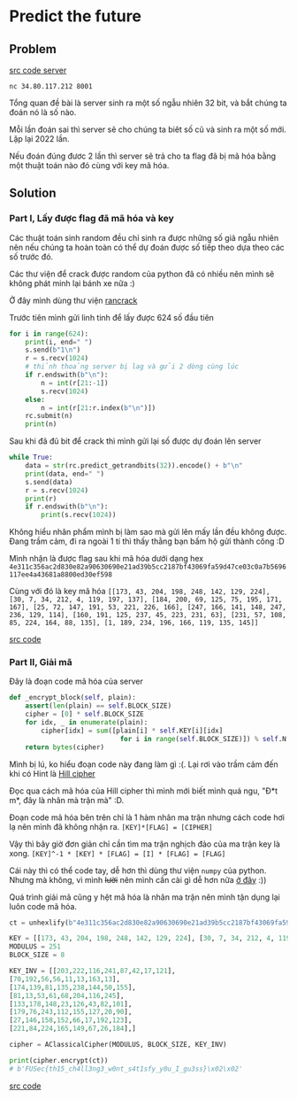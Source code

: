 # Predict the future

## Problem

[src code server](predict_the_future.py)

`nc 34.80.117.212 8001`

Tổng quan đề bài là server sinh ra một số ngẫu nhiên 32 bit, và bắt chúng ta đoán nó là số nào.

Mỗi lần đoán sai thì server sẽ cho chúng ta biêt số cũ và sinh ra một số mới. Lặp lại 2022 lần.

Nếu đoán đúng đươc 2 lần thì server sẽ trả cho ta flag đã bị mã hóa bằng một thuật toán nào đó cùng với key mã hóa.

## Solution

### Part I, Lấy được flag đã mã hóa và key

Các thuật toán sinh random đều chỉ sinh ra được những số giả ngẫu nhiên nên nếu chúng ta hoàn toàn có thể dự đoán được số tiếp theo dựa theo các số trước đó.

Các thư viện để crack được random của python đã có nhiều nên mình sẽ không phát minh lại bánh xe nữa :)

Ở đây mình dùng thư viện [rancrack](https://github.com/tna0y/Python-random-module-cracker)

Trước tiên mình gửi linh tinh để lấy được 624 số đầu tiên
```python
for i in range(624):
    print(i, end=" ")
    s.send(b"1\n")
    r = s.recv(1024)
    # thỉnh thoảng server bị lag và gửi 2 dòng cùng lúc
    if r.endswith(b"\n"):
        n = int(r[21:-1])
        s.recv(1024)
    else:
        n = int(r[21:r.index(b"\n")])
    rc.submit(n)
    print(n)
```

Sau khi đã đủ bit để crack thì mình gửi lại số được dự đoán lên server
```python
while True:
    data = str(rc.predict_getrandbits(32)).encode() + b"\n"
    print(data, end=" ")
    s.send(data)
    r = s.recv(1024)
    print(r)
    if r.endswith(b"\n"):
        print(s.recv(1024))
```

Không hiểu nhân phẩm mình bị làm sao mà gửi lên mấy lần đều không được. Đang trầm cảm, đi ra ngoài 1 tí thì thấy thằng bạn bấm hộ gửi thành công :D

Mình nhận là được flag sau khi mã hóa dưới dạng hex
`4e311c356ac2d830e82a90630690e21ad39b5cc2187bf43069fa59d47ce03c0a7b5696117ee4a43681a8800ed30ef598`

Cùng với đó là key mã hóa
`[[173, 43, 204, 198, 248, 142, 129, 224], [30, 7, 34, 212, 4, 119, 197, 137], [184, 200, 69, 125, 75, 195, 171, 167], [25, 72, 147, 191, 53, 221, 226, 166], [247, 166, 141, 148, 247, 236, 129, 114], [160, 191, 125, 237, 45, 223, 231, 63], [231, 57, 108, 85, 224, 164, 88, 135], [1, 189, 234, 196, 166, 119, 135, 145]]`

[src code](rc.py)

### Part II, Giải mã

Đây là đoạn code mã hóa của server
```python
def _encrypt_block(self, plain):
    assert(len(plain) == self.BLOCK_SIZE)
    cipher = [0] * self.BLOCK_SIZE
    for idx, _ in enumerate(plain):
        cipher[idx] = sum([plain[i] * self.KEY[i][idx]
                            for i in range(self.BLOCK_SIZE)]) % self.N
    return bytes(cipher)
```

Mình bị lú, ko hiểu đoạn code này đang làm gì :(. Lại rơi vào trầm cảm đến khi có Hint là [Hill cipher](https://en.wikipedia.org/wiki/Hill_cipher)

Đọc qua cách mã hóa của Hill cipher thì mình mới biết mình quá ngu, "Đ\*t m\*, đây là nhân mà trận mà" :D.

Đoạn code mã hóa bên trên chỉ là 1 hàm nhân ma trận nhưng cách code hơi lạ nên mình đã không nhận ra.
`[KEY]*[FLAG] = [CIPHER]`

Vậy thì bây giờ đơn giản chỉ cần tìm ma trận nghịch đảo của ma trận key là xong.
`[KEY]^-1 * [KEY] * [FLAG] = [I] * [FLAG] = [FLAG]`

Cái này thì có thể code tay, dễ hơn thì dùng thư viện `numpy` của python. Nhưng mà không, vì mình ~~lười~~ nên mình cần cài gì dễ hơn nữa [ở đây](https://planetcalc.com/3324/) :))

Quá trình giải mã cũng y hệt mã hóa là nhân ma trận nên mình tận dụng lại luôn code mã hóa.
```python
ct = unhexlify(b"4e311c356ac2d830e82a90630690e21ad39b5cc2187bf43069fa59d47ce03c0a7b5696117ee4a43681a8800ed30ef598")

KEY = [[173, 43, 204, 198, 248, 142, 129, 224], [30, 7, 34, 212, 4, 119, 197, 137], [184, 200, 69, 125, 75, 195, 171, 167], [25, 72, 147, 191, 53, 221, 226, 166], [247, 166, 141, 148, 247, 236, 129, 114], [160, 191, 125, 237, 45, 223, 231, 63], [231, 57, 108, 85, 224, 164, 88, 135], [1, 189, 234, 196, 166, 119, 135, 145]]
MODULUS = 251
BLOCK_SIZE = 8

KEY_INV = [[203,222,116,241,87,42,17,121],
[70,192,56,56,11,13,163,13],
[174,139,81,135,238,144,50,155],
[81,13,53,61,68,204,116,245],
[133,178,148,23,126,43,82,101],
[179,76,243,112,155,127,20,90],
[27,146,158,152,66,17,192,123],
[221,84,224,165,149,67,26,184],]

cipher = AClassicalCipher(MODULUS, BLOCK_SIZE, KEY_INV)

print(cipher.encrypt(ct))
# b'FUSec{th15_ch4ll3ng3_w0nt_s4t1sfy_y0u_I_gu3ss}\x02\x02'
```

[src code](solve.py)
